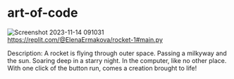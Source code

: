 # art-of-code
![Screenshot 2023-11-14 091031](https://github.com/ElenaErmakova13/art-of-code/assets/150817951/064aa8df-8c02-46cb-8dee-a82cba92a8fe)
https://replit.com/@ElenaErmakova/rocket-1#main.py

Description:
A rocket is flying through outer space. 
Passing a milkyway and the sun. 
Soaring deep in a starry night. 
In the computer, like no other place.
With one click of the button run,
comes a creation brought to life!
